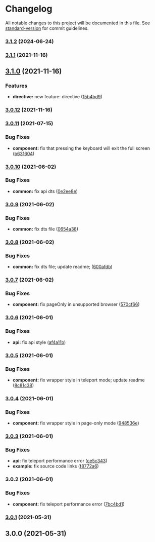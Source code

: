 # Changelog

All notable changes to this project will be documented in this file. See [standard-version](https://github.com/conventional-changelog/standard-version) for commit guidelines.

### [3.1.2](https://github.com/mirari/vue-fullscreen/compare/v3.1.1...v3.1.2) (2024-06-24)

### [3.1.1](https://github.com/mirari/vue-fullscreen/compare/v3.1.0...v3.1.1) (2021-11-16)

## [3.1.0](https://github.com/mirari/vue-fullscreen/compare/v3.0.12...v3.1.0) (2021-11-16)


### Features

* **directive:** new feature: directive ([15b4bd9](https://github.com/mirari/vue-fullscreen/commit/15b4bd9a311cd2f56c5a6d486806fef5068f52e7))

### [3.0.12](https://github.com/mirari/vue-fullscreen/compare/v3.0.11...v3.0.12) (2021-11-16)

### [3.0.11](https://github.com/mirari/vue-fullscreen/compare/v3.0.10...v3.0.11) (2021-07-15)


### Bug Fixes

* **component:** fix that pressing the keyboard will exit the full screen ([b631604](https://github.com/mirari/vue-fullscreen/commit/b63160442f8941b30ff2354a1544b3f90f484cc7))

### [3.0.10](https://github.com/mirari/vue-fullscreen/compare/v3.0.9...v3.0.10) (2021-06-02)


### Bug Fixes

* **common:** fix api dts ([0e2ee8e](https://github.com/mirari/vue-fullscreen/commit/0e2ee8edc531dada9d5cbee998f80480b5219a11))

### [3.0.9](https://github.com/mirari/vue-fullscreen/compare/v3.0.8...v3.0.9) (2021-06-02)


### Bug Fixes

* **common:** fix dts file ([0654a38](https://github.com/mirari/vue-fullscreen/commit/0654a385d734943d91494d8dc45d8d754487e02a))

### [3.0.8](https://github.com/mirari/vue-fullscreen/compare/v3.0.7...v3.0.8) (2021-06-02)


### Bug Fixes

* **common:** fix dts file; update readme; ([600afdb](https://github.com/mirari/vue-fullscreen/commit/600afdb5f57edc5c084f22d2d4ee86a38baadcb3))

### [3.0.7](https://github.com/mirari/vue-fullscreen/compare/v3.0.6...v3.0.7) (2021-06-02)


### Bug Fixes

* **component:** fix pageOnly in unsupported browser ([570cf66](https://github.com/mirari/vue-fullscreen/commit/570cf667b5b8fa1c72206ecfadfb2f953e66ea8b))

### [3.0.6](https://github.com/mirari/vue-fullscreen/compare/v3.0.5...v3.0.6) (2021-06-01)


### Bug Fixes

* **api:** fix api style ([af4a11b](https://github.com/mirari/vue-fullscreen/commit/af4a11bea9b7552db7d40d83c5acbb87d27125b2))

### [3.0.5](https://github.com/mirari/vue-fullscreen/compare/v3.0.4...v3.0.5) (2021-06-01)


### Bug Fixes

* **component:** fix wrapper style in teleport mode; update readme ([8c81c38](https://github.com/mirari/vue-fullscreen/commit/8c81c38c5f1c04fd9a93587166b55e935554e6b9))

### [3.0.4](https://github.com/mirari/vue-fullscreen/compare/v3.0.3...v3.0.4) (2021-06-01)


### Bug Fixes

* **component:** fix wrapper style in page-only mode ([948536e](https://github.com/mirari/vue-fullscreen/commit/948536ed9b56758a9914eb2bff2825d4f7925181))

### [3.0.3](https://github.com/mirari/vue-fullscreen/compare/v3.0.2...v3.0.3) (2021-06-01)


### Bug Fixes

* **api:** fix teleport performance error ([ce5c343](https://github.com/mirari/vue-fullscreen/commit/ce5c3433ba2fec51c90113dbf8912d2576db6055))
* **example:** fix source code links ([f8772a6](https://github.com/mirari/vue-fullscreen/commit/f8772a68efc070f20e9d8b271f83d6446e0f4604))

### 3.0.2 (2021-06-01)


### Bug Fixes

* **component:** fix teleport performance error ([7bc4bd1](https://github.com/mirari/vue-fullscreen/commit/7bc4bd1a4f4bd6ac2a2c14b7057452eb02ccb6c0))

### [3.0.1](https://github.com/mirari/vue-fullscreen/compare/v3.0.0...v3.0.1) (2021-05-31)

## 3.0.0 (2021-05-31)
